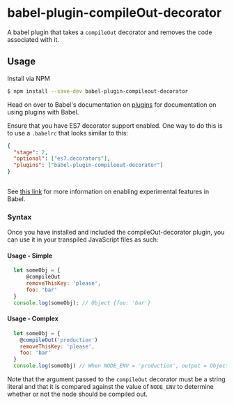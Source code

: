 # babel-plugin-compileOut-decorator
A babel plugin that takes a `compileOut` decorator and removes the code associated with it. 

## Usage
Install via NPM 
```bash
$ npm install --save-dev babel-plugin-compileout-decorator
```

Head on over to Babel's documentation on [plugins](https://babeljs.io/docs/advanced/plugins/#usage) for documentation on using plugins with Babel. 

Ensure that you have ES7 decorator support enabled. One way to do this is to use a `.babelrc` that looks similar to this: 

```json
{
  "stage": 2,
  "optional": ["es7.decorators"], 
  "plugins": ["babel-plugin-compileout-decorator"]
}
    
```
See [this link](https://babeljs.io/docs/usage/experimental/) for more information on enabling experimental features in Babel. 

### Syntax
Once you have installed and included the compileOut-decorator plugin, you can use it in your transpiled JavaScript files as such: 

#### Usage - Simple
```javascript
  let someObj = {
      @compileOut
      removeThisKey: 'please',
      foo: 'bar'
  }
  console.log(someObj); // Object {foo: 'bar'}
```

#### Usage - Complex
```javascript
  let someObj = {
    @compileOut('production')
    removeThisKey: 'please',
    foo: 'bar'
  }
  console.log(someObj) // When NODE_ENV = 'production', output = Object {foo: 'bar'}
```

Note that the argument passed to the `compileOut` decorator must be a string literal and that it is compared against the value of `NODE_ENV` to determine whether or not the node should be compiled out. 
